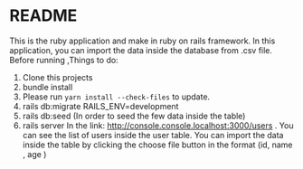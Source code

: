# README

This is the ruby application and make in ruby on rails framework. 
In this application, you can import the data inside the database from .csv file.
Before running ,Things to do:
1) Clone this projects
2) bundle install
3) Please run `yarn install --check-files` to update.
4) rails db:migrate RAILS_ENV=development
5) rails db:seed (In order to seed the few data inside the table)
6) rails server 
In the link: http://console.console.localhost:3000/users . You can see the list of users inside the user table. You can import the data inside the table by clicking the choose file button in the format (id, name , age )
